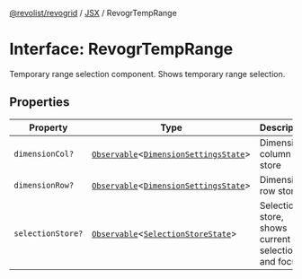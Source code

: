 [@revolist/revogrid](README.md) / [JSX](Namespace.JSX.md) / RevogrTempRange

# Interface: RevogrTempRange

Temporary range selection component. Shows temporary range selection.

## Properties

| Property | Type | Description | Defined in |
| ------ | ------ | ------ | ------ |
| `dimensionCol?` | [`Observable`](TypeAlias.Observable.md)\<[`DimensionSettingsState`](Interface.DimensionSettingsState.md)\> | Dimension column store | [src/components.d.ts:2249](https://github.com/revolist/revogrid/blob/7eb028636fe9635cf32f3cf0775076c9e2dde053/src/components.d.ts#L2249) |
| `dimensionRow?` | [`Observable`](TypeAlias.Observable.md)\<[`DimensionSettingsState`](Interface.DimensionSettingsState.md)\> | Dimension row store | [src/components.d.ts:2253](https://github.com/revolist/revogrid/blob/7eb028636fe9635cf32f3cf0775076c9e2dde053/src/components.d.ts#L2253) |
| `selectionStore?` | [`Observable`](TypeAlias.Observable.md)\<[`SelectionStoreState`](TypeAlias.SelectionStoreState.md)\> | Selection store, shows current selection and focus | [src/components.d.ts:2257](https://github.com/revolist/revogrid/blob/7eb028636fe9635cf32f3cf0775076c9e2dde053/src/components.d.ts#L2257) |
